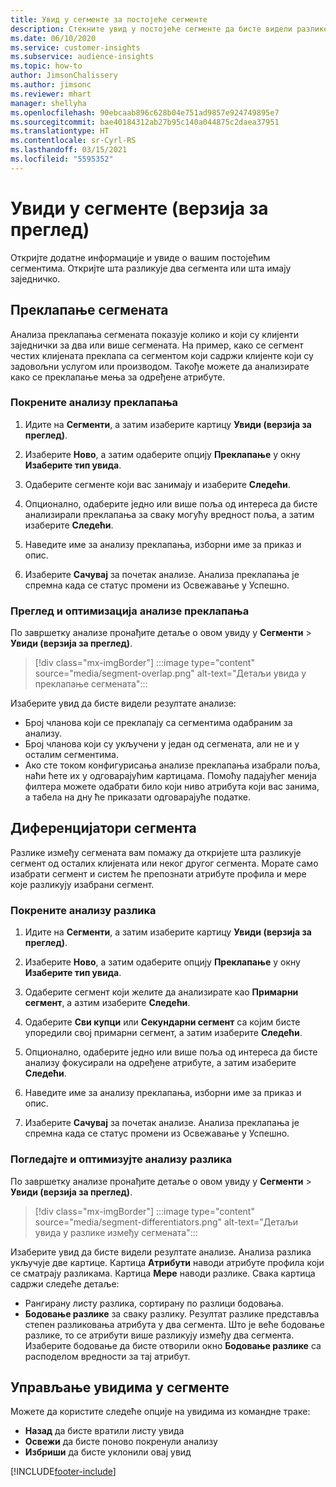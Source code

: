 ```yaml
---
title: Увид у сегменте за постојеће сегменте
description: Стекните увид у постојеће сегменте да бисте видели разлике и заједничке карактеристике.
ms.date: 06/10/2020
ms.service: customer-insights
ms.subservice: audience-insights
ms.topic: how-to
author: JimsonChalissery
ms.author: jimsonc
ms.reviewer: mhart
manager: shellyha
ms.openlocfilehash: 90ebcaab896c628b04e751ad9857e924749895e7
ms.sourcegitcommit: bae40184312ab27b95c140a044875c2daea37951
ms.translationtype: HT
ms.contentlocale: sr-Cyrl-RS
ms.lasthandoff: 03/15/2021
ms.locfileid: "5595352"
---
```

# <a name="segment-insights-preview"></a>Увиди у сегменте (верзија за преглед)

Откријте додатне информације и увиде о вашим постојећим сегментима. Откријте шта разликује два сегмента или шта имају заједничко.

## <a name="segment-overlap"></a>Преклапање сегмената

Анализа преклапања сегмената показује колико и који су клијенти заједнички за два или више сегмената. На пример, како се сегмент честих клијената преклапа са сегментом који садржи клијенте који су задовољни услугом или производом.
Такође можете да анализирате како се преклапање мења за одређене атрибуте.

### <a name="run-an-overlap-analysis"></a>Покрените анализу преклапања

1. Идите на **Сегменти**, а затим изаберите картицу **Увиди (верзија за преглед)**.

1. Изаберите **Ново**, а затим одаберите опцију **Преклапање** у окну **Изаберите тип увида**.

1. Одаберите сегменте који вас занимају и изаберите **Следећи**.

1. Опционално, одаберите једно или више поља од интереса да бисте анализирали преклапања за сваку могућу вредност поља, а затим изаберите **Следећи**.

1. Наведите име за анализу преклапања, изборни име за приказ и опис.

1. Изаберите **Сачувај** за почетак анализе. Анализа преклапања је спремна када се статус промени из Освежавање у Успешно.

### <a name="view-and-optimize-an-overlap-analysis"></a>Преглед и оптимизација анализе преклапања

По завршетку анализе пронађите детаље о овом увиду у **Сегменти** > **Увиди (верзија за преглед)**.

> [!div class="mx-imgBorder"]
> :::image type="content" source="media/segment-overlap.png" alt-text="Детаљи увида у преклапање сегмената":::

Изаберите увид да бисте видели резултате анализе:

- Број чланова који се преклапају са сегментима одабраним за анализу.
- Број чланова који су укључени у један од сегмената, али не и у осталим сегментима.
- Ако сте током конфигурисања анализе преклапања изабрали поља, наћи ћете их у одговарајућим картицама. Помоћу падајућег менија филтера можете одабрати било који ниво атрибута који вас занима, а табела на дну ће приказати одговарајуће податке.

## <a name="segment-differentiators"></a>Диференцијатори сегмента

Разлике између сегмената вам помажу да откријете шта разликује сегмент од осталих клијената или неког другог сегмента. Морате само изабрати сегмент и систем ће препознати атрибуте профила и мере које разликују изабрани сегмент.

### <a name="run-a-differentiator-analysis"></a>Покрените анализу разлика

1. Идите на **Сегменти**, а затим изаберите картицу **Увиди (верзија за преглед)**.

1. Изаберите **Ново**, а затим одаберите опцију **Преклапање** у окну **Изаберите тип увида**.

1. Одаберите сегмент који желите да анализирате као **Примарни сегмент**, а азтим изаберите **Следећи**.

1. Одаберите **Сви купци** или **Секундарни сегмент** са којим бисте упоредили свој примарни сегмент, а затим изаберите **Следећи**.

1. Опционално, одаберите једно или више поља од интереса да бисте анализу фокусирали на одређене атрибуте, а затим изаберите **Следећи**.

1. Наведите име за анализу преклапања, изборни име за приказ и опис.

1. Изаберите **Сачувај** за почетак анализе. Анализа преклапања је спремна када се статус промени из Освежавање у Успешно.

### <a name="view-and-optimize-a-differentiators-analysis"></a>Погледајте и оптимизујте анализу разлика

По завршетку анализе пронађите детаље о овом увиду у **Сегменти** > **Увиди (верзија за преглед)**.

> [!div class="mx-imgBorder"]
> :::image type="content" source="media/segment-differentiators.png" alt-text="Детаљи увида у разлике између сегмената":::

Изаберите увид да бисте видели резултате анализе. Анализа разлика укључује две картице. Картица **Атрибути** наводи атрибуте профила који се сматрају разликама. Картица **Мере** наводи разлике. Свака картица садржи следеће детаље:

- Рангирану листу разлика, сортирану по разлици бодовања.
- **Бодовање разлике** за сваку разлику. Резултат разлике представља степен разликовања атрибута у два сегмента. Што је веће бодовање разлике, то се атрибути више разликују између два сегмента. Изаберите бодовање да бисте отворили окно **Бодовање разлике** са расподелом вредности за тај атрибут.

## <a name="manage-segment-insights"></a>Управљање увидима у сегменте

Можете да користите следеће опције на увидима из командне траке:

- **Назад** да бисте вратили листу увида
- **Освежи** да бисте поново покренули анализу
- **Избриши** да бисте уклонили овај увид


[!INCLUDE[footer-include](../includes/footer-banner.md)]
